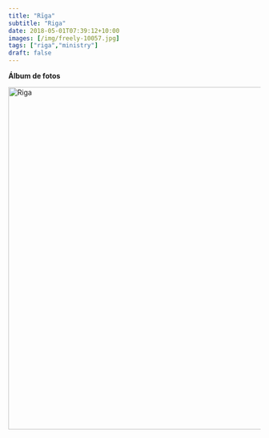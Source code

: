 ```yaml
---
title: "Rīga"
subtitle: "Riga"
date: 2018-05-01T07:39:12+10:00
images: [/img/freely-10057.jpg]
tags: ["riga","ministry"]
draft: false
---
```


**Álbum de fotos**

<a data-flickr-embed="true" data-header="true" data-footer="true"  href="https://www.flickr.com/photos/144447981@N03/albums/72157705339990405" title="Riga"><img src="https://farm8.staticflickr.com/7896/45878762454_09a45c55e9_o.jpg" width="1024" height="683" alt="Riga"></a><script async src="//embedr.flickr.com/assets/client-code.js" charset="utf-8"></script>